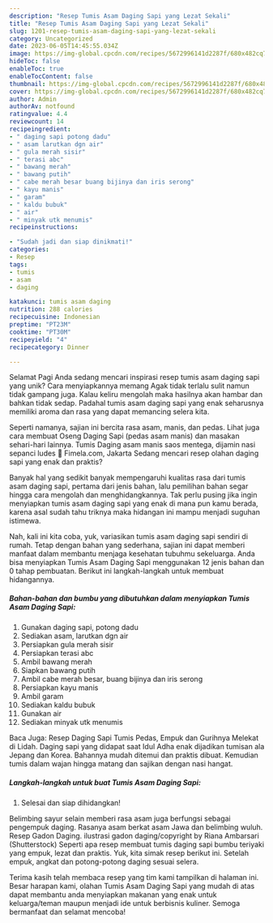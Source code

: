 ```yaml
---
description: "Resep Tumis Asam Daging Sapi yang Lezat Sekali"
title: "Resep Tumis Asam Daging Sapi yang Lezat Sekali"
slug: 1201-resep-tumis-asam-daging-sapi-yang-lezat-sekali
category: Uncategorized
date: 2023-06-05T14:45:55.034Z
image: https://img-global.cpcdn.com/recipes/5672996141d2287f/680x482cq70/tumis-asam-daging-sapi-foto-resep-utama.jpg
hideToc: false
enableToc: true
enableTocContent: false
thumbnail: https://img-global.cpcdn.com/recipes/5672996141d2287f/680x482cq70/tumis-asam-daging-sapi-foto-resep-utama.jpg
cover: https://img-global.cpcdn.com/recipes/5672996141d2287f/680x482cq70/tumis-asam-daging-sapi-foto-resep-utama.jpg
author: Admin
authorAv: notfound
ratingvalue: 4.4
reviewcount: 14
recipeingredient:
- " daging sapi potong dadu"
- " asam larutkan dgn air"
- " gula merah sisir"
- " terasi abc"
- " bawang merah"
- " bawang putih"
- " cabe merah besar buang bijinya dan iris serong"
- " kayu manis"
- " garam"
- " kaldu bubuk"
- " air"
- " minyak utk menumis"
recipeinstructions:

- "Sudah jadi dan siap dinikmati!"
categories:
- Resep
tags:
- tumis
- asam
- daging

katakunci: tumis asam daging 
nutrition: 288 calories
recipecuisine: Indonesian
preptime: "PT23M"
cooktime: "PT30M"
recipeyield: "4"
recipecategory: Dinner

---
```



Selamat Pagi Anda sedang mencari inspirasi resep tumis asam daging sapi yang unik? Cara menyiapkannya memang Agak tidak terlalu sulit namun tidak gampang juga. Kalau keliru mengolah maka hasilnya akan hambar dan bahkan tidak sedap. Padahal tumis asam daging sapi yang enak seharusnya memiliki aroma dan rasa yang dapat memancing selera kita.


Seperti namanya, sajian ini bercita rasa asam, manis, dan pedas. Lihat juga cara membuat Oseng Daging Sapi (pedas asam manis) dan masakan sehari-hari lainnya. Tumis Daging asam manis saos mentega, dijamin nasi sepanci ludes 😬 Fimela.com, Jakarta Sedang mencari resep olahan daging sapi yang enak dan praktis?

Banyak hal yang sedikit banyak mempengaruhi kualitas rasa dari tumis asam daging sapi, pertama dari jenis bahan, lalu pemilihan bahan segar hingga cara mengolah dan menghidangkannya. Tak perlu pusing jika ingin menyiapkan tumis asam daging sapi yang enak di mana pun kamu berada, karena asal sudah tahu triknya maka hidangan ini mampu menjadi suguhan istimewa.


Nah, kali ini kita coba, yuk, variasikan tumis asam daging sapi sendiri di rumah. Tetap dengan bahan yang sederhana, sajian ini dapat memberi manfaat dalam membantu menjaga kesehatan tubuhmu sekeluarga. Anda bisa menyiapkan Tumis Asam Daging Sapi menggunakan 12 jenis bahan dan 0 tahap pembuatan. Berikut ini langkah-langkah untuk membuat hidangannya.

<!--inarticleads1-->

##### Bahan-bahan dan bumbu yang dibutuhkan dalam menyiapkan Tumis Asam Daging Sapi:

1. Gunakan  daging sapi, potong dadu
1. Sediakan  asam, larutkan dgn air
1. Persiapkan  gula merah sisir
1. Persiapkan  terasi abc
1. Ambil  bawang merah
1. Siapkan  bawang putih
1. Ambil  cabe merah besar, buang bijinya dan iris serong
1. Persiapkan  kayu manis
1. Ambil  garam
1. Sediakan  kaldu bubuk
1. Gunakan  air
1. Sediakan  minyak utk menumis


Baca Juga: Resep Daging Sapi Tumis Pedas, Empuk dan Gurihnya Melekat di Lidah. Daging sapi yang didapat saat Idul Adha enak dijadikan tumisan ala Jepang dan Korea. Bahannya mudah ditemui dan praktis dibuat. Kemudian tumis dalam wajan hingga matang dan sajikan dengan nasi hangat. 

<!--inarticleads2-->

##### Langkah-langkah untuk buat Tumis Asam Daging Sapi:


1. Selesai dan siap dihidangkan!

Belimbing sayur selain memberi rasa asam juga berfungsi sebagai pengempuk daging. Rasanya asam berkat asam Jawa dan belimbing wuluh. Resep Gadon Daging. ilustrasi gadon daging/copyright by Riana Ambarsari (Shutterstock) Seperti apa resep membuat tumis daging sapi bumbu teriyaki yang empuk, lezat dan praktis. Yuk, kita simak resep berikut ini. Setelah empuk, angkat dan potong-potong daging sesuai selera. 

Terima kasih telah membaca resep yang tim kami tampilkan di halaman ini. Besar harapan kami, olahan Tumis Asam Daging Sapi yang mudah di atas dapat membantu anda menyiapkan makanan yang enak untuk keluarga/teman maupun menjadi ide untuk berbisnis kuliner. Semoga bermanfaat dan selamat mencoba!
